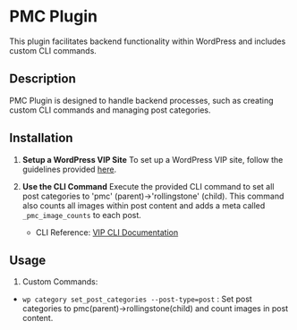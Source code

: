 # PMC Plugin

This plugin facilitates backend functionality within WordPress and includes custom CLI commands.

## Description

PMC Plugin is designed to handle backend processes, such as creating custom CLI commands and managing post categories.

## Installation

1. **Setup a WordPress VIP Site**
   To set up a WordPress VIP site, follow the guidelines provided [here](https://docs.wpvip.com/local-development/third-party-app/).

2. **Use the CLI Command**
   Execute the provided CLI command to set all post categories to 'pmc' (parent)->'rollingstone' (child).
   This command also counts all images within post content and adds a meta called `_pmc_image_counts` to each post.
   - CLI Reference: [VIP CLI Documentation](https://docs.wpvip.com/vip-cli/)

## Usage

1. Custom Commands:

- `wp category set_post_categories --post-type=post` : Set post categories to pmc(parent)->rollingstone(child) and count images in post content.
